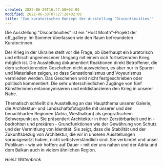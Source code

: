 ```yaml
---
created: 2022-06-29T16:47:50+02:00
modified: 2022-06-30T07:27:28+02:00
title: "Zum kuratorischen Konzept der Ausstellung 'Discontinuities'"
---
```


Die Ausstellung "Discontinuities" ist ein "Host Month"-Projekt der off_gallery: Im Sommer überlassen wie den Raum befreundeten Kurator:innen. 

Der Krieg in der Ukraine stellt vor die Frage, ob überhaupt ein kuratorisch und ethisch angemessener Umgang mit einem sich fortsetzenden Krieg möglich ist. Die Ausstellung dokumentiert Reaktionen direkt Betroffener, die dem schockierenden Geschehen nicht ausweichen, es aber nur in Spuren und Materialien zeigen, so dass Sensationalismus und Voyeurismus vermieden werden. Das Geschehen wird nicht festgeschrieben oder politisch kommentiert. Die sehr unterschiedlichen Zugänge von fünf Künstlerinnen entanonymisieren und entdistanzieren den Krieg in unserer Nähe.

Thematisch schließt die Ausstellung an das Hauptthema unserer Galerie, die Architektur- und Landschaftsfotografie mit unserer und den benachbarten Regionen (Adria, Westbalkan) als geografischem Schwerpunkt an. Sie präsentiert Architektur in ihrer Zerstörbarkeit und in - bedrohten und prekären - Grundfunktionen wie der Gewährung von Schutz und der Vermittlung von Identität. Sie zeigt, dass die Stabilität und der Zukunftsbezug von Architektur, die wir in unseren Ausstellungen vorausgesetzt haben, nicht selbstverständlich sind. Sie verbindet und  unser Publikum – wie wir hoffen: auf Dauer – mit der uns nahen und der Adria und dem Balkan auch in vielem ähnlichen Region.

*Heinz Wittenbrink*
